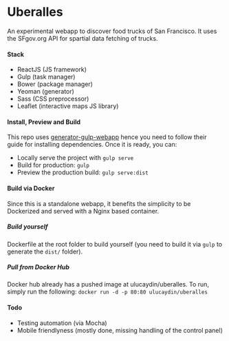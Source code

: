 # Uberalles
An experimental webapp to discover food trucks of San Francisco. It uses the SFgov.org API for spartial data fetching of trucks.  

#### Stack
- ReactJS (JS framework)
- Gulp (task manager)
- Bower (package manager)
- Yeoman (generator)
- Sass (CSS preprocessor)
- Leaflet (interactive maps JS library)


#### Install, Preview and Build
This repo uses [generator-gulp-webapp](https://github.com/yeoman/generator-gulp-webapp) hence you need to follow their guide for installing dependencies. Once it is ready, you can:
- Locally serve the project with `gulp serve`
- Build for production: `gulp`
- Preview the production build: `gulp serve:dist`

#### Build via Docker
Since this is a standalone webapp, it benefits the simplicity to be Dockerized and served with a Nginx based container.

##### Build yourself
Dockerfile at the root folder to build yourself (you need to build it via `gulp` to generate the `dist/` folder).

##### Pull from Docker Hub
Docker hub already has a pushed image at ulucaydin/uberalles. To run, simply run the following:
`docker run -d -p 80:80 ulucaydin/uberalles`

#### Todo
- Testing automation (via Mocha)
- Mobile friendlyness (mostly done, missing handling of the control panel)
